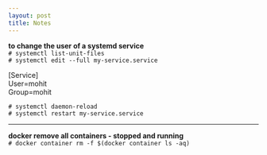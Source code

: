 ```yaml
---
layout: post
title: Notes
---
```


**to change the user of a systemd service** <br>
`# systemctl list-unit-files` <br>
`# systemctl edit --full my-service.service`

[Service] <br>
User=mohit <br>
Group=mohit

`# systemctl daemon-reload` <br>
`# systemctl restart my-service.service`

---

**docker remove all containers - stopped and running** <br>
`# docker container rm -f $(docker container ls -aq)`